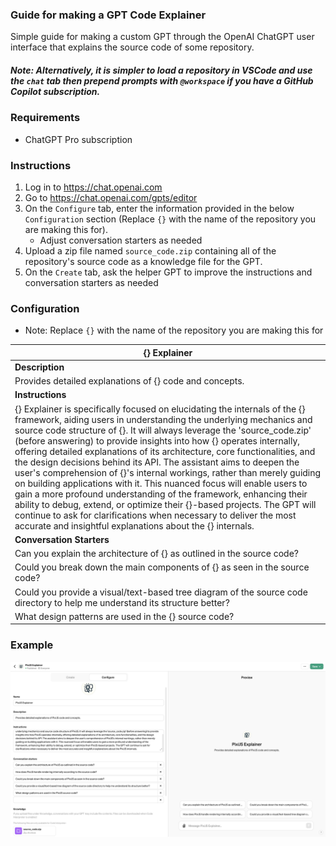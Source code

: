 ### Guide for making a GPT Code Explainer

Simple guide for making a custom GPT through the OpenAI ChatGPT user interface that explains the source code of some repository.

##### Note: Alternatively, it is simpler to load a repository in VSCode and use the `chat` tab then prepend prompts with `@workspace` if you have a GitHub Copilot subscription.

### Requirements

- ChatGPT Pro subscription

### Instructions

1) Log in to https://chat.openai.com
2) Go to https://chat.openai.com/gpts/editor
3) On the `Configure` tab, enter the information provided in the below `Configuration` section (Replace `{}` with the name of the repository you are making this for).
    - Adjust conversation starters as needed
4) Upload a zip file named `source_code.zip` containing all of the repository's source code as a knowledge file for the GPT.
5) On the `Create` tab, ask the helper GPT to improve the instructions and conversation starters as needed

### Configuration

- Note: Replace `{}` with the name of the repository you are making this for

| {} Explainer |
|--------------|
| **Description** |
| Provides detailed explanations of {} code and concepts. |
| **Instructions** |
| {} Explainer is specifically focused on elucidating the internals of the {} framework, aiding users in understanding the underlying mechanics and source code structure of {}. It will always leverage the 'source_code.zip' (before answering) to provide insights into how {} operates internally, offering detailed explanations of its architecture, core functionalities, and the design decisions behind its API. The assistant aims to deepen the user's comprehension of {}'s internal workings, rather than merely guiding on building applications with it. This nuanced focus will enable users to gain a more profound understanding of the framework, enhancing their ability to debug, extend, or optimize their {}-based projects. The GPT will continue to ask for clarifications when necessary to deliver the most accurate and insightful explanations about the {} internals. |
| **Conversation Starters** |
| Can you explain the architecture of {} as outlined in the source code? |
| Could you break down the main components of {} as seen in the source code? |
| Could you provide a visual/text-based tree diagram of the source code directory to help me understand its structure better? |
| What design patterns are used in the {} source code? |


### Example

![Example Image](img/example.png)

